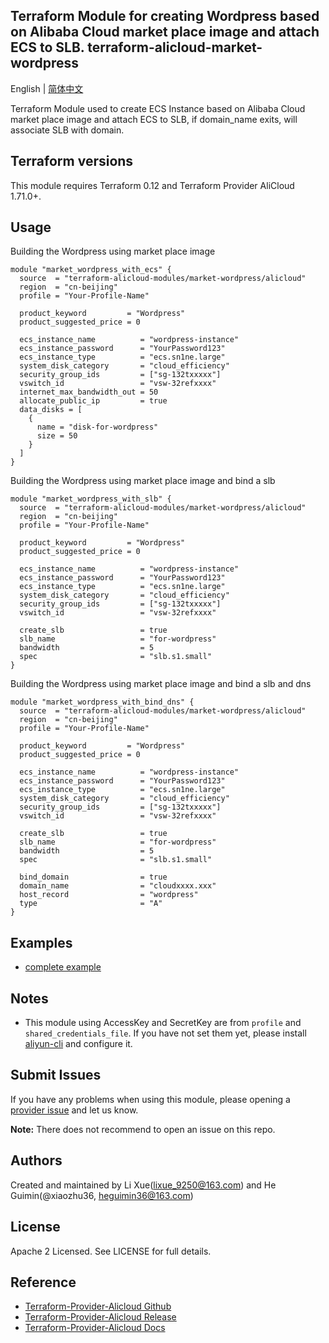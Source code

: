 Terraform Module for creating Wordpress based on Alibaba Cloud market place image and attach ECS to SLB. 
terraform-alicloud-market-wordpress
-------

English | [简体中文](https://github.com/terraform-alicloud-modules/terraform-alicloud-market-wordpress/blob/master/README-CN.md)

Terraform Module used to create ECS Instance based on Alibaba Cloud market place image and attach ECS to SLB, if domain_name exits, will associate SLB with domain. 

## Terraform versions

This module requires Terraform 0.12 and Terraform Provider AliCloud 1.71.0+.

## Usage
Building the Wordpress using market place image

```hcl
module "market_wordpress_with_ecs" {
  source  = "terraform-alicloud-modules/market-wordpress/alicloud"
  region  = "cn-beijing"
  profile = "Your-Profile-Name"

  product_keyword         = "Wordpress"
  product_suggested_price = 0

  ecs_instance_name          = "wordpress-instance"
  ecs_instance_password      = "YourPassword123"
  ecs_instance_type          = "ecs.sn1ne.large"
  system_disk_category       = "cloud_efficiency"
  security_group_ids         = ["sg-132txxxxx"]
  vswitch_id                 = "vsw-32refxxxx"
  internet_max_bandwidth_out = 50
  allocate_public_ip         = true
  data_disks = [
    {
      name = "disk-for-wordpress"
      size = 50
    }
  ]
}  
```

Building the Wordpress using market place image and bind a slb

```hcl
module "market_wordpress_with_slb" {
  source  = "terraform-alicloud-modules/market-wordpress/alicloud"
  region  = "cn-beijing"
  profile = "Your-Profile-Name"

  product_keyword         = "Wordpress"
  product_suggested_price = 0

  ecs_instance_name          = "wordpress-instance"
  ecs_instance_password      = "YourPassword123"
  ecs_instance_type          = "ecs.sn1ne.large"
  system_disk_category       = "cloud_efficiency"
  security_group_ids         = ["sg-132txxxxx"]
  vswitch_id                 = "vsw-32refxxxx"

  create_slb                 = true
  slb_name                   = "for-wordpress"
  bandwidth                  = 5
  spec                       = "slb.s1.small"
}  
```

Building the Wordpress using market place image and bind a slb and dns

```hcl
module "market_wordpress_with_bind_dns" {
  source  = "terraform-alicloud-modules/market-wordpress/alicloud"
  region  = "cn-beijing"
  profile = "Your-Profile-Name"

  product_keyword         = "Wordpress"
  product_suggested_price = 0

  ecs_instance_name          = "wordpress-instance"
  ecs_instance_password      = "YourPassword123"
  ecs_instance_type          = "ecs.sn1ne.large"
  system_disk_category       = "cloud_efficiency"
  security_group_ids         = ["sg-132txxxxx"]
  vswitch_id                 = "vsw-32refxxxx"

  create_slb                 = true
  slb_name                   = "for-wordpress"
  bandwidth                  = 5
  spec                       = "slb.s1.small"

  bind_domain                = true
  domain_name                = "cloudxxxx.xxx"
  host_record                = "wordpress"
  type                       = "A"
}  
```

## Examples

* [complete example](https://github.com/terraform-alicloud-modules/terraform-alicloud-market-wordpress/tree/master/examples/complete)

## Notes

* This module using AccessKey and SecretKey are from `profile` and `shared_credentials_file`.
If you have not set them yet, please install [aliyun-cli](https://github.com/aliyun/aliyun-cli#installation) and configure it.

Submit Issues
-------------
If you have any problems when using this module, please opening a [provider issue](https://github.com/terraform-providers/terraform-provider-alicloud/issues/new) and let us know.

**Note:** There does not recommend to open an issue on this repo.

Authors
-------
Created and maintained by Li Xue(lixue_9250@163.com) and He Guimin(@xiaozhu36, heguimin36@163.com)

License
----
Apache 2 Licensed. See LICENSE for full details.

Reference
---------
* [Terraform-Provider-Alicloud Github](https://github.com/terraform-providers/terraform-provider-alicloud)
* [Terraform-Provider-Alicloud Release](https://releases.hashicorp.com/terraform-provider-alicloud/)
* [Terraform-Provider-Alicloud Docs](https://www.terraform.io/docs/providers/alicloud/index.html)
